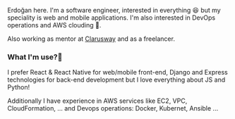 Erdoğan here. I'm a software engineer, interested in everything :laughing: but my speciality is  web and mobile applications. I'm also interested in DevOps operations and AWS clouding :yellow_heart:. 

Also working as mentor at  [Clarusway](https://clarusway.com/ "Clarusway") and as a freelancer.

### What I'm use?:running:

I prefer React & React Native for web/mobile front-end, Django and Express technologies for back-end development but I love everything about JS and Python! 

Additionally I have experience in AWS services like EC2, VPC, CloudFormation, ... and Devops operations: Docker, Kubernet, Ansible ...


<!--
**kopuskopecik/kopuskopecik** is a ✨ _special_ ✨ repository because its `README.md` (this file) appears on your GitHub profile.

Here are some ideas to get you started:

- 🔭 I’m currently working on ...
- 🌱 I’m currently learning ...
- 👯 I’m looking to collaborate on ...
- 🤔 I’m looking for help with ...
- 💬 Ask me about ...
- 📫 How to reach me: ...
- 😄 Pronouns: ...
- ⚡ Fun fact: ...
-->
